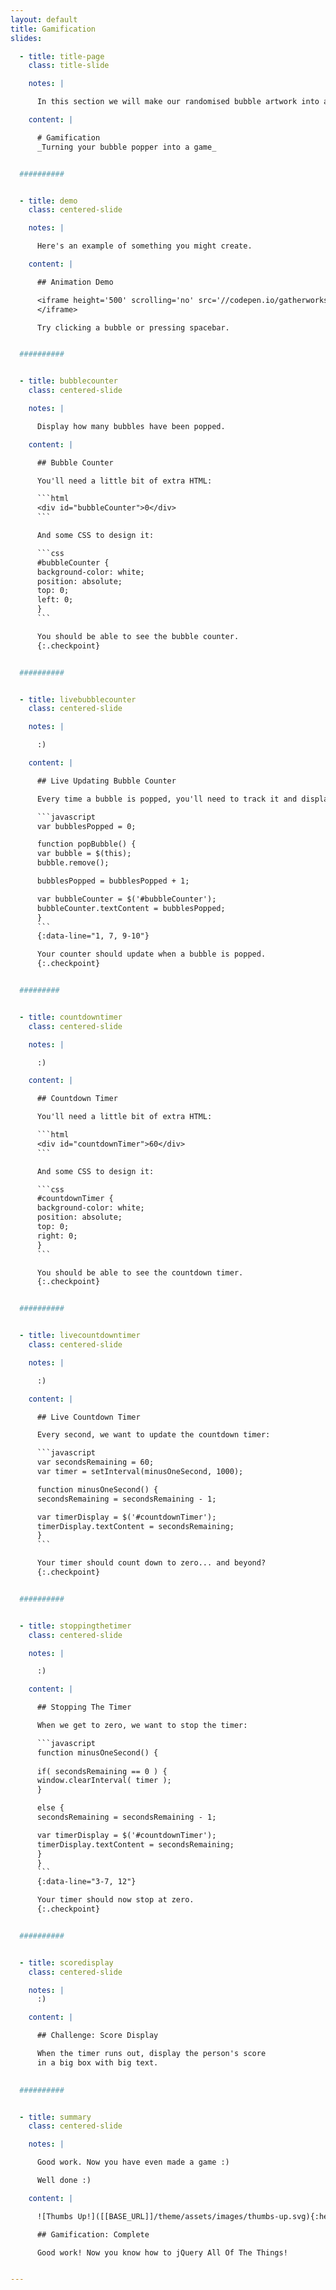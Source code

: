 ```yaml
---
layout: default
title: Gamification
slides:

  - title: title-page
    class: title-slide

    notes: |

      In this section we will make our randomised bubble artwork into a game.

    content: |

      # Gamification
      _Turning your bubble popper into a game_


  ##########


  - title: demo
    class: centered-slide

    notes: |

      Here's an example of something you might create.

    content: |

      ## Animation Demo

      <iframe height='500' scrolling='no' src='//codepen.io/gatherworkshops/embed/KdNmLe/?height=500&theme-id=16068&default-tab=result' frameborder='no' allowtransparency='true' allowfullscreen='true' style='width: 100%;'>See the Pen <a href='http://codepen.io/gatherworkshops/pen/KdNmLe/'>Animated Bubble Art</a> by Gather Workshops (<a href='http://codepen.io/gatherworkshops'>@gatherworkshops</a>) on <a href='http://codepen.io'>CodePen</a>.
      </iframe>

      Try clicking a bubble or pressing spacebar.


  ##########


  - title: bubblecounter
    class: centered-slide

    notes: |

      Display how many bubbles have been popped.

    content: |

      ## Bubble Counter

      You'll need a little bit of extra HTML:

      ```html
      <div id="bubbleCounter">0</div>
      ```

      And some CSS to design it:

      ```css
      #bubbleCounter {
      background-color: white;
      position: absolute;
      top: 0;
      left: 0;
      }
      ```

      You should be able to see the bubble counter.
      {:.checkpoint}


  ##########


  - title: livebubblecounter
    class: centered-slide

    notes: |

      :)

    content: |

      ## Live Updating Bubble Counter

      Every time a bubble is popped, you'll need to track it and display it.

      ```javascript
      var bubblesPopped = 0;

      function popBubble() {
      var bubble = $(this);
      bubble.remove();

      bubblesPopped = bubblesPopped + 1;

      var bubbleCounter = $('#bubbleCounter');
      bubbleCounter.textContent = bubblesPopped;
      }
      ```
      {:data-line="1, 7, 9-10"}

      Your counter should update when a bubble is popped.
      {:.checkpoint}


  #########


  - title: countdowntimer
    class: centered-slide

    notes: |

      :)

    content: |

      ## Countdown Timer

      You'll need a little bit of extra HTML:

      ```html
      <div id="countdownTimer">60</div>
      ```

      And some CSS to design it:

      ```css
      #countdownTimer {
      background-color: white;
      position: absolute;
      top: 0;
      right: 0;
      }
      ```

      You should be able to see the countdown timer.
      {:.checkpoint}


  ##########


  - title: livecountdowntimer
    class: centered-slide

    notes: |

      :)

    content: |

      ## Live Countdown Timer

      Every second, we want to update the countdown timer:

      ```javascript
      var secondsRemaining = 60;
      var timer = setInterval(minusOneSecond, 1000);

      function minusOneSecond() {
      secondsRemaining = secondsRemaining - 1;

      var timerDisplay = $('#countdownTimer');
      timerDisplay.textContent = secondsRemaining;
      }
      ```

      Your timer should count down to zero... and beyond?
      {:.checkpoint}


  ##########


  - title: stoppingthetimer
    class: centered-slide

    notes: |

      :)

    content: |

      ## Stopping The Timer

      When we get to zero, we want to stop the timer:

      ```javascript
      function minusOneSecond() {
      
      if( secondsRemaining == 0 ) {
      window.clearInterval( timer );
      }

      else {
      secondsRemaining = secondsRemaining - 1;

      var timerDisplay = $('#countdownTimer');
      timerDisplay.textContent = secondsRemaining;
      }
      }
      ```
      {:data-line="3-7, 12"}

      Your timer should now stop at zero.
      {:.checkpoint}


  ##########


  - title: scoredisplay
    class: centered-slide

    notes: |
      :)

    content: |

      ## Challenge: Score Display

      When the timer runs out, display the person's score
      in a big box with big text.
      

  ##########


  - title: summary
    class: centered-slide

    notes: |

      Good work. Now you have even made a game :)

      Well done :)

    content: |

      ![Thumbs Up!]([[BASE_URL]]/theme/assets/images/thumbs-up.svg){:height="200"}

      ## Gamification: Complete

      Good work! Now you know how to jQuery All Of The Things!


---
```

